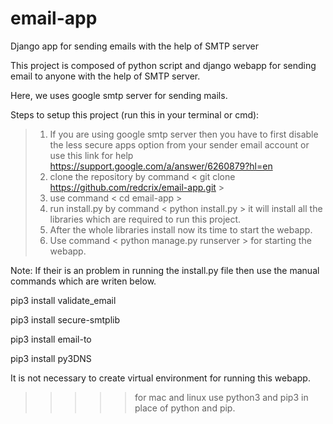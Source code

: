 # email-app
Django app for sending emails with the help of SMTP server

This project is composed of python script and django webapp for sending email to anyone with the help of SMTP server.

Here, we uses google smtp server for sending mails.

Steps to setup this project (run this in your terminal or cmd):

> 1. If you are using google smtp server then you have to first disable the less secure apps option from your sender email account or use this link for help https://support.google.com/a/answer/6260879?hl=en
> 2. clone the repository by command < git clone https://github.com/redcrix/email-app.git >
> 3. use command < cd email-app >
> 4. run install.py by command < python install.py > it will install all the libraries which are required to run this project.
> 5. After the whole libraries install now its time to start the webapp.
> 6. Use command < python manage.py runserver > for starting the webapp.








Note: If their is an problem in running the install.py file then use the manual commands which are writen below.

pip3 install validate_email

pip3 install secure-smtplib

pip3 install email-to

pip3 install py3DNS





It is not necessary to create virtual environment for running this webapp.



>>>>>for mac and linux use python3 and pip3 in place of python and pip.
